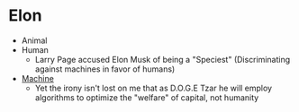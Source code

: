 # Elon
- Animal
- Human
   - Larry Page accused Elon Musk of being a "Speciest" (Discriminating against machines in favor of humans) 
- [Machine](https://www.youtube.com/watch?v=pAom_aTVNDg)
   - Yet the irony isn't lost on me that as D.O.G.E Tzar he will employ algorithms to optimize the "welfare" of capital, not humanity 
